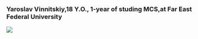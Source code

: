### Yaroslav Vinnitskiy,18 Y.O., 1-year of studing MCS,at Far East Federal University 
<img src="https://img.shields.io/badge/Python-DEB887?style=for-the-badge&logo=python&logoColor=black" />
<!--
**xYarvinx/xYarvinx** is a ✨ _special_ ✨ repository because its `README.md` (this file) appears on your GitHub profile.

Here are some ideas to get you started:

- 🔭 I’m currently working on ...
- 🌱 I’m currently learning ...
- 👯 I’m looking to collaborate on ...
- 🤔 I’m looking for help with ...
- 💬 Ask me about ...
- 📫 How to reach me: ...
- 😄 Pronouns: ...
- ⚡ Fun fact: ...
-->
